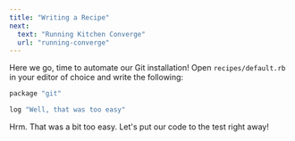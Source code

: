 ```yaml
---
title: "Writing a Recipe"
next:
  text: "Running Kitchen Converge"
  url: "running-converge"
---
```


Here we go, time to automate our Git installation! Open `recipes/default.rb` in your editor of choice and write the following:

~~~ruby
package "git"

log "Well, that was too easy"
~~~

Hrm. That was a bit too easy. Let's put our code to the test right away!
